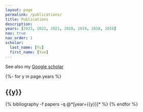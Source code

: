 ```yaml
---
layout: page
permalink: /publications/
title: Publications
description: 
years: [2023, 2022, 2021, 2020, 2019, 2018, 2016]
nav: true
nav_order: 1
scholar:
  last_name: [Yu]
  first_name: [Yue]
---
```


See also my <a href="https://scholar.google.com/citations?user=bwhxFnEAAAAJ&hl=en">Google scholar</a> 

<!-- _pages/publications.md -->
<div class="publications">

{%- for y in page.years %}
  <h2 class="year">{{y}}</h2>
  {% bibliography -f papers -q @*[year={{y}}]* %}
{% endfor %}

</div>
